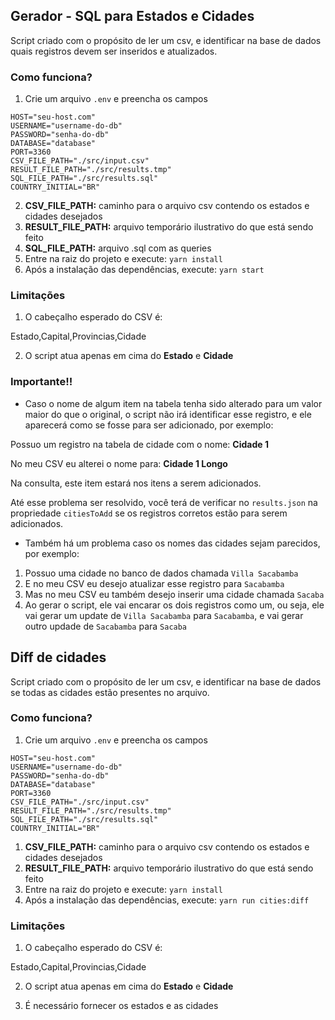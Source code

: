 ## Gerador - SQL para Estados e Cidades

Script criado com o propósito de ler um csv, e identificar na base de dados quais registros devem ser inseridos e atualizados.

### Como funciona?

1. Crie um arquivo `.env` e preencha os campos

```
HOST="seu-host.com"
USERNAME="username-do-db"
PASSWORD="senha-do-db"
DATABASE="database"
PORT=3360
CSV_FILE_PATH="./src/input.csv"
RESULT_FILE_PATH="./src/results.tmp"
SQL_FILE_PATH="./src/results.sql"
COUNTRY_INITIAL="BR"
```

2. **CSV_FILE_PATH:** caminho para o arquivo csv contendo os estados e cidades desejados
3. **RESULT_FILE_PATH:** arquivo temporário ilustrativo do que está sendo feito
4. **SQL_FILE_PATH:** arquivo .sql com as queries
5. Entre na raiz do projeto e execute: `yarn install`
6. Após a instalação das dependências, execute: `yarn start`

### Limitações

1. O cabeçalho esperado do CSV é:

Estado,Capital,Provincias,Cidade

2. O script atua apenas em cima do **Estado** e **Cidade**


### Importante!!

- Caso o nome de algum item na tabela tenha sido alterado para um valor maior do que o original, o script não irá identificar esse registro, e ele aparecerá como se fosse para ser adicionado, por exemplo: 

Possuo um registro na tabela de cidade com o nome: **Cidade 1**

No meu CSV eu alterei o nome para: **Cidade 1 Longo**

Na consulta, este item estará nos itens a serem adicionados.

Até esse problema ser resolvido, você terá de verificar no `results.json` na propriedade `citiesToAdd` se os registros corretos estão para serem adicionados.

- Também há um problema caso os nomes das cidades sejam parecidos, por exemplo:

1. Possuo uma cidade no banco de dados chamada `Villa Sacabamba`
2. E no meu CSV eu desejo atualizar esse registro para `Sacabamba`
3. Mas no meu CSV eu também desejo inserir uma cidade chamada `Sacaba`
4. Ao gerar o script, ele vai encarar os dois registros como um, ou seja, ele vai gerar um update de `Villa Sacabamba` para `Sacabamba`, e vai gerar outro updade de `Sacabamba` para `Sacaba`


## Diff de cidades

Script criado com o propósito de ler um csv, e identificar na base de dados se todas as cidades estão presentes no arquivo.

### Como funciona?

1. Crie um arquivo `.env` e preencha os campos

```
HOST="seu-host.com"
USERNAME="username-do-db"
PASSWORD="senha-do-db"
DATABASE="database"
PORT=3360
CSV_FILE_PATH="./src/input.csv"
RESULT_FILE_PATH="./src/results.tmp"
SQL_FILE_PATH="./src/results.sql"
COUNTRY_INITIAL="BR"
```

1. **CSV_FILE_PATH:** caminho para o arquivo csv contendo os estados e cidades desejados
2. **RESULT_FILE_PATH:** arquivo temporário ilustrativo do que está sendo feito
3. Entre na raiz do projeto e execute: `yarn install`
4. Após a instalação das dependências, execute: `yarn run cities:diff`

### Limitações

1. O cabeçalho esperado do CSV é:

Estado,Capital,Provincias,Cidade

2. O script atua apenas em cima do **Estado** e **Cidade**

3. É necessário fornecer os estados e as cidades
